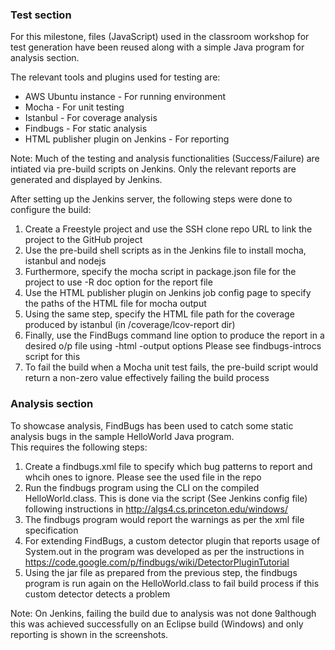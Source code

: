 ### Test section
For this milestone, files (JavaScript) used in the classroom workshop for test generation have been reused along with a simple Java program for analysis section.

The relevant tools and plugins used for testing are:
<ul>
<li> AWS Ubuntu instance - For running environment </li>
<li> Mocha - For unit testing </li> 
<li> Istanbul - For coverage analysis </li>
<li> Findbugs - For static analysis </li>
<li> HTML publisher plugin on Jenkins - For reporting </li>
</ul>

Note: Much of the testing and analysis functionalities (Success/Failure) are intiated via pre-build scripts on Jenkins. Only the relevant reports are generated and displayed by Jenkins.

After setting up the Jenkins server, the following steps were done to configure the build:

<ol>
<li> Create a Freestyle project and use the SSH clone repo URL to link the project to the GitHub project </li>
<li> Use the pre-build shell scripts as in the Jenkins file to install mocha, istanbul and nodejs </li>
<li> Furthermore, specify the mocha script in package.json file for the project to use -R doc option for the report file </li>
<li> Use the HTML publisher plugin on Jenkins job config page to specify the paths of the HTML file for mocha output </li>
<li> Using the same step, specify the HTML file path for the coverage produced by istanbul (in /coverage/lcov-report dir) </li>
<li> Finally, use the FindBugs command line option to produce the report in a desired o/p file using -html -output options Please see findbugs-introcs script for this</li>
<li> To fail the build when a Mocha unit test fails, the pre-build script would return a non-zero value effectively failing the build process </li>

</ol>

### Analysis section

To showcase analysis, FindBugs has been used to catch some static analysis bugs in the sample HelloWorld Java program.  
This requires the following steps:

<ol>
<li> Create a findbugs.xml file to specify which bug patterns to report and whcih ones to ignore. Please see the used file in the repo </li>
<li> Run the findbugs program using the CLI on the compiled HelloWorld.class. This is done via the script (See Jenkins config file) following instructions in <a href="url">http://algs4.cs.princeton.edu/windows/</a> </li>
<li> The findbugs program would report the warnings as per the xml file specification </li>
<li> For extending FindBugs, a custom detector plugin that reports usage of System.out in the program was developed as per the instructions in <a href="url">https://code.google.com/p/findbugs/wiki/DetectorPluginTutorial</a> </li>
<li> Using the jar file as prepared from the previous step, the findbugs program is run again on the HelloWorld.class to fail build process if this custom detector detects a problem </li>
</ol>

Note: On Jenkins, failing the build due to analysis was not done 9although this was achieved successfully on an Eclipse build (Windows) and only reporting is shown in the screenshots.  





